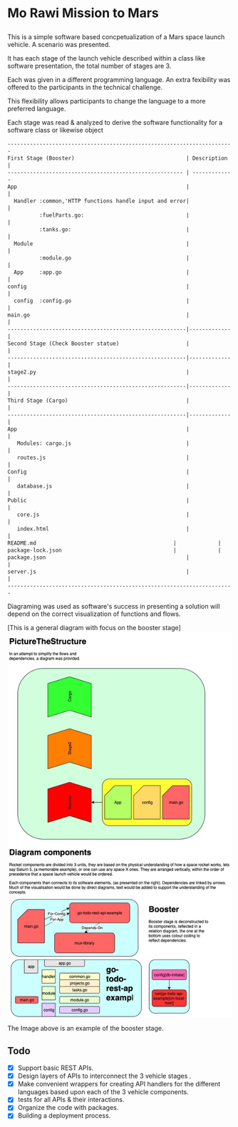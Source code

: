 # <p>Mo Rawi Mission to Mars</p>
<p>This is a simple software based concpetualization of a Mars space launch vehicle. A scenario was presented.</p>
<p>It has each stage of the launch vehicle described within a class like software presentation, the total number of stages are 3.</p> 
<p>Each was given in a different programming language. An extra fexibility was offered to the participants in the technical challenge.</p> 
<p>This flexibility allows participants to change the language to a more preferred language.</p>
 
<p>Each stage was read & analyzed to derive the software functionality for a software class or likewise object</p>

```
-----------------------------------------------------------------------
First Stage (Booster)                                   | Description |
------------------------------------------------------- | -------------
App                                                     |             |
  Handler :common,'HTTP functions handle input and error|             | 
          :fuelParts.go:                                |             |              
          :tanks.go:                                    |             |
  Module                                                |             |
          :module.go                                    |             |
  App     :app.go                                       |             |
config                                                  |             |
  config  :config.go                                    |             |
main.go                                                 |             |
--------------------------------------------------------|-------------|
Second Stage (Check Booster statue)                     |             |
--------------------------------------------------------|-------------|
stage2.py                                               |             |
--------------------------------------------------------|-------------|
Third Stage (Cargo)                                     |             |
--------------------------------------------------------|-------------|
App                                                     |             |
   Modules: cargo.js                                    |             |
   routes.js                                            |             |
Config                                                  |             |
   database.js                                          |             |                                          
Public                                                  |             |
   core.js                                              |             |
   index.html                                           |             |
README.md	                                        |             |
package-lock.json	                                |             |
package.json	                                        |             |
server.js                                               |             |
-----------------------------------------------------------------------

```
<p>Diagraming was used as software's success in presenting a solution will depend on the correct visualization of functions and flows.</p>
<p>[This is a general diagram with focus on the booster stage]<img src=Mars-Stages-Diagram-Booster.jpeg></p>
<p>The Image above is an example of the booster stage.</p> 


## Todo

- [x] Support basic REST APIs.
- [x] Design layers of APIs to interconnect the 3 vehicle stages .
- [x] Make convenient wrappers for creating API handlers for the different languages based upon each of the 3 vehicle components.
- [x] tests for all APIs & their interactions.
- [x] Organize the code with packages.
- [x] Building a deployment process.
